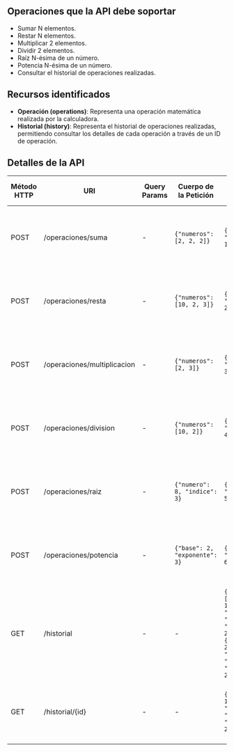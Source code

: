 ## Operaciones que la API debe soportar

- Sumar N elementos.
- Restar N elementos.
- Multiplicar 2 elementos.
- Dividir 2 elementos.
- Raíz N-ésima de un número.
- Potencia N-ésima de un número.
- Consultar el historial de operaciones realizadas.

## Recursos identificados

- **Operación (operations)**: Representa una operación matemática realizada por la calculadora.
- **Historial (history)**: Representa el historial de operaciones realizadas, permitiendo consultar los detalles de cada operación a través de un ID de operación.

## Detalles de la API

| Método HTTP | URI                    | Query Params | Cuerpo de la Petición                    | Cuerpo de la Respuesta                                              | Códigos HTTP de Respuesta                           |
|-------------|------------------------|--------------|------------------------------------------|---------------------------------------------------------------------|----------------------------------------------------|
| POST        | /operaciones/suma      | -            | ``{"numeros": [2, 2, 2]}``               | ``{"resultado": 6, "idOperacion": 1}``                               | 200 OK<br>400 Bad Request<br>500 Internal Server Error |
| POST        | /operaciones/resta     | -            | ``{"numeros": [10, 2, 3]}``              | ``{"resultado": 5, "idOperacion": 2}``                               | 200 OK<br>400 Bad Request<br>500 Internal Server Error |
| POST        | /operaciones/multiplicacion | -         | ``{"numeros": [2, 3]}``                  | ``{"resultado": 6, "idOperacion": 3}``                               | 200 OK<br>400 Bad Request<br>500 Internal Server Error |
| POST        | /operaciones/division  | -            | ``{"numeros": [10, 2]}``                 | ``{"resultado": 5, "idOperacion": 4}``                               | 200 OK<br>400 Bad Request<br>500 Internal Server Error |
| POST        | /operaciones/raiz      | -            | ``{"numero": 8, "indice": 3}``           | ``{"resultado": 2, "idOperacion": 5}``                               | 200 OK<br>400 Bad Request<br>500 Internal Server Error |
| POST        | /operaciones/potencia  | -            | ``{"base": 2, "exponente": 3}``          | ``{"resultado": 8, "idOperacion": 6}``                               | 200 OK<br>400 Bad Request<br>500 Internal Server Error |
| GET         | /historial             | -            | -                                        | ``{"operaciones": [{"idOperacion": 1, "operacion": "suma", "resultado": 6, "numeros": [2, 2, 2]}, {"idOperacion": 2, "operacion": "resta", "resultado": 5, "numeros": [10, 2, 3]}]}`` | 200 OK<br>500 Internal Server Error |
| GET         | /historial/{id}        | -            | -                                        | ``{"idOperacion": 1, "operacion": "suma", "resultado": 6, "numeros": [2, 2, 2]}``      | 200 OK<br>404 Not Found<br>500 Internal Server Error |